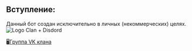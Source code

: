 ## Вступление:
Данный бот создан исключительно в личных (некоммерческих) целях. 
<img src="https://imgur.com/download/R3eV77L" alt="Logo Clan + Disdord" />

🖥<a href="https://vk.com/wf_rsd">Группа VK клана</a>
